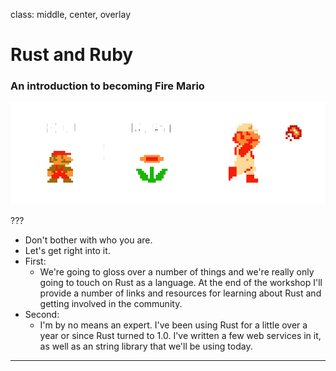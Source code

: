 class: middle, center, overlay
# Rust and Ruby
### An introduction to becoming Fire Mario

<img src="../assets/img/rust-fire-mario-equation.png" alt="An equation showing
regular mario titled you + a fireflower titled Rust = Fire Mario"/>

???

- Don't bother with who you are.
- Let's get right into it.
- First:
  - We're going to gloss over a number of things and we're really only going to
    touch on Rust as a language. At the end of the workshop I'll provide a
    number of links and resources for learning about Rust and getting involved in
    the community.
- Second:
  - I'm by no means an expert. I've been using Rust for a little over a year
    or since Rust turned to 1.0. I've written a few web services in it, as well
    as an string library that we'll be using today.
---
